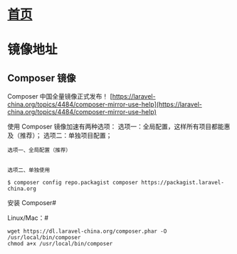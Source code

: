 # [首页](/#/)
# 镜像地址
## Composer 镜像
Composer 中国全量镜像正式发布！
[https://laravel-china.org/topics/4484/composer-mirror-use-help](https://laravel-china.org/topics/4484/composer-mirror-use-help)
 
使用 Composer 镜像加速有两种选项：
    选项一：全局配置，这样所有项目都能惠及（推荐）；
    选项二：单独项目配置；
    
    选项一、全局配置（推荐）
    
```$ composer config -g repo.packagist composer https://packagist.laravel-china.org
```
    选项二、单独使用
    
    $ composer config repo.packagist composer https://packagist.laravel-china.org
    
    
安装 Composer#
    
Linux/Mac：#

    wget https://dl.laravel-china.org/composer.phar -O /usr/local/bin/composer
    chmod a+x /usr/local/bin/composer

